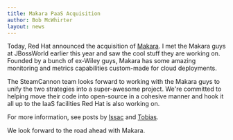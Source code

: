 ```yaml
---
title: Makara PaaS Acquisition
author: Bob McWhirter
layout: news
---
```


[Makara]: http://makara.com/
[Issac]: http://www.makara.com/blog/makara-joins-red-hat/
[Tobias]: http://www.makara.com/blog/great-minds-think-alike/

Today, Red Hat announced the acquisition of [Makara].  I met the Makara guys
at JBossWorld earlier this year and saw the cool stuff they are working on.
Founded by a bunch of ex-Wiley guys, Makara has some amazing monitoring and metrics
capabilities custom-made for cloud deployments.

The SteamCannon team looks forward to working with the Makara guys to 
unify the two strategies into a super-awesome project.  We're committed to
helping move their code into open-source in a cohesive manner and hook
it all up to the IaaS facilities Red Hat is also working on.

For more information, see posts by [Issac] and [Tobias].

We look forward to the road ahead with Makara.


